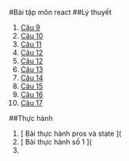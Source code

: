 #Bài tập môn react
##Lý thuyết
1. [ Câu 9 ](https://codepen.io/Phamdoanminhkhoi/pen/bGKerLQ)
2. [ Câu 10 ](https://codepen.io/Phamdoanminhkhoi/pen/QWxEMGJ)
3. [ Câu 11 ](https://codepen.io/Phamdoanminhkhoi/pen/ZEReZJv)
4. [ Câu 12 ](https://codepen.io/Phamdoanminhkhoi/pen/BaVWEZj)
5. [ Câu 12 ](https://codepen.io/Phamdoanminhkhoi/pen/vYrxMbO)
6. [ Câu 13 ](https://codepen.io/Phamdoanminhkhoi/pen/RwJpOQw)
7. [ Câu 14 ](https://codepen.io/Phamdoanminhkhoi/pen/bGKqJjg)
8. [ Câu 15 ](https://codepen.io/Phamdoanminhkhoi/pen/JjZLaag)
9. [ Câu 16 ](https://codepen.io/Phamdoanminhkhoi/pen/BaVrOqZ)
10. [ Câu 17 ](https://codepen.io/Phamdoanminhkhoi/pen/XWYExvj)

##Thực hành
1. [ Bài thực hành pros và state ](
2. [ Bài thực hành số 1 ](
3. 
